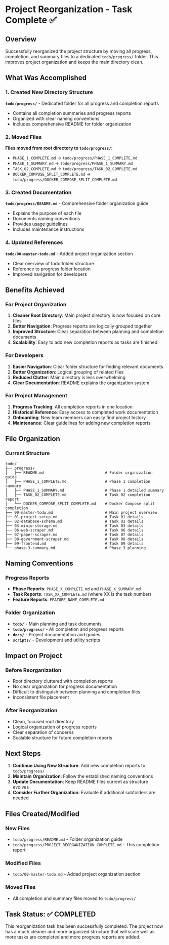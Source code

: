 # Project Reorganization - Task Complete ✅

## Overview

Successfully reorganized the project structure by moving all progress, completion, and summary files to a dedicated `todo/progress/` folder. This improves project organization and keeps the main directory clean.

## What Was Accomplished

### 1. Created New Directory Structure

**`todo/progress/`** - Dedicated folder for all progress and completion reports
- Contains all completion summaries and progress reports
- Organized with clear naming conventions
- Includes comprehensive README for folder organization

### 2. Moved Files

**Files moved from root directory to `todo/progress/`:**
- `PHASE_1_COMPLETE.md` → `todo/progress/PHASE_1_COMPLETE.md`
- `PHASE_1_SUMMARY.md` → `todo/progress/PHASE_1_SUMMARY.md`
- `TASK_02_COMPLETE.md` → `todo/progress/TASK_02_COMPLETE.md`
- `DOCKER_COMPOSE_SPLIT_COMPLETE.md` → `todo/progress/DOCKER_COMPOSE_SPLIT_COMPLETE.md`

### 3. Created Documentation

**`todo/progress/README.md`** - Comprehensive folder organization guide
- Explains the purpose of each file
- Documents naming conventions
- Provides usage guidelines
- Includes maintenance instructions

### 4. Updated References

**`todo/00-master-todo.md`** - Added project organization section
- Clear overview of todo folder structure
- Reference to progress folder location
- Improved navigation for developers

## Benefits Achieved

### For Project Organization
1. **Cleaner Root Directory**: Main project directory is now focused on core files
2. **Better Navigation**: Progress reports are logically grouped together
3. **Improved Structure**: Clear separation between planning and completion documents
4. **Scalability**: Easy to add new completion reports as tasks are finished

### For Developers
1. **Easier Navigation**: Clear folder structure for finding relevant documents
2. **Better Organization**: Logical grouping of related files
3. **Reduced Clutter**: Main directory is less overwhelming
4. **Clear Documentation**: README explains the organization system

### For Project Management
1. **Progress Tracking**: All completion reports in one location
2. **Historical Reference**: Easy access to completed work documentation
3. **Onboarding**: New team members can easily find project history
4. **Maintenance**: Clear guidelines for adding new completion reports

## File Organization

### Current Structure
```
todo/
├── progress/
│   ├── README.md                           # Folder organization guide
│   ├── PHASE_1_COMPLETE.md                 # Phase 1 completion summary
│   ├── PHASE_1_SUMMARY.md                  # Phase 1 detailed summary
│   ├── TASK_02_COMPLETE.md                 # Task 02 completion report
│   └── DOCKER_COMPOSE_SPLIT_COMPLETE.md    # Docker Compose split completion
├── 00-master-todo.md                       # Main project overview
├── 01-project-setup.md                     # Task 01 details
├── 02-database-schema.md                   # Task 02 details
├── 03-minio-storage.md                     # Task 03 details
├── 06-web-scraper.md                       # Task 06 details
├── 07-paper-scraper.md                     # Task 07 details
├── 08-government-scraper.md                # Task 08 details
├── 09-frontend.md                          # Task 09 details
└── phase-3-summary.md                      # Phase 3 planning
```

## Naming Conventions

### Progress Reports
- **Phase Reports**: `PHASE_X_COMPLETE.md` and `PHASE_X_SUMMARY.md`
- **Task Reports**: `TASK_XX_COMPLETE.md` (where XX is the task number)
- **Feature Reports**: `FEATURE_NAME_COMPLETE.md`

### Folder Organization
- **`todo/`** - Main planning and task documents
- **`todo/progress/`** - All completion and progress reports
- **`docs/`** - Project documentation and guides
- **`scripts/`** - Development and utility scripts

## Impact on Project

### Before Reorganization
- Root directory cluttered with completion reports
- No clear organization for progress documentation
- Difficult to distinguish between planning and completion files
- Inconsistent file placement

### After Reorganization
- Clean, focused root directory
- Logical organization of progress reports
- Clear separation of concerns
- Scalable structure for future completion reports

## Next Steps

1. **Continue Using New Structure**: Add new completion reports to `todo/progress/`
2. **Maintain Organization**: Follow the established naming conventions
3. **Update Documentation**: Keep README files current as structure evolves
4. **Consider Further Organization**: Evaluate if additional subfolders are needed

## Files Created/Modified

### New Files
- `todo/progress/README.md` - Folder organization guide
- `todo/progress/PROJECT_REORGANIZATION_COMPLETE.md` - This completion report

### Modified Files
- `todo/00-master-todo.md` - Added project organization section

### Moved Files
- All completion and summary files moved to `todo/progress/`

## Task Status: ✅ COMPLETED

This reorganization task has been successfully completed. The project now has a much cleaner and more organized structure that will scale well as more tasks are completed and more progress reports are added.
